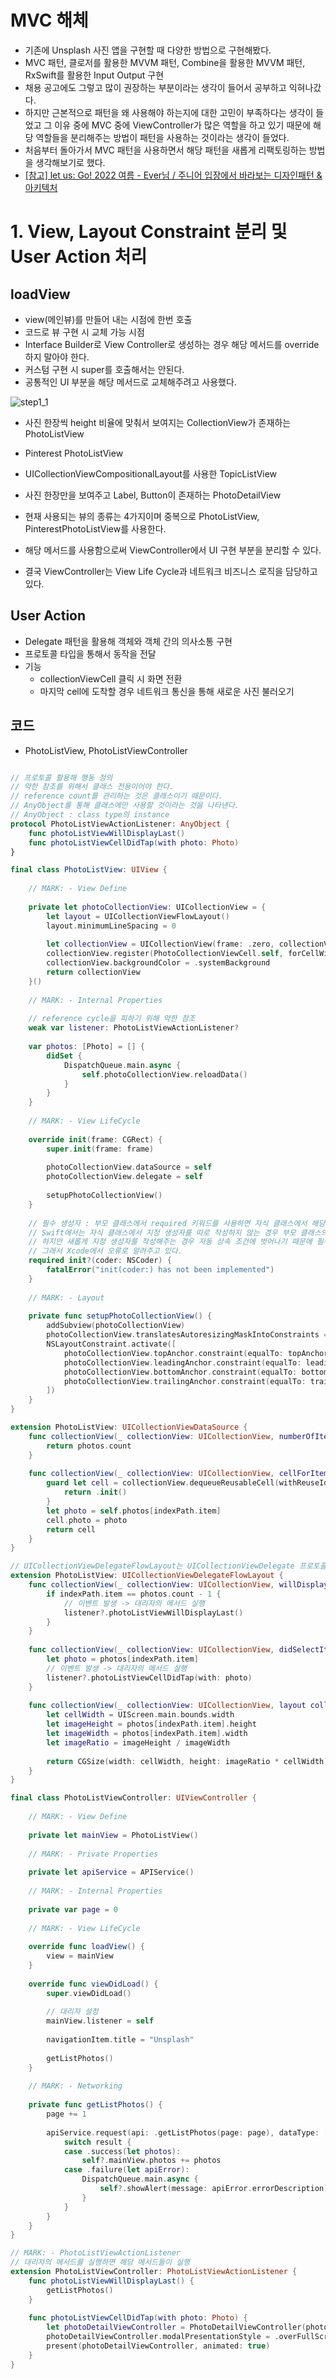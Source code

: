 # MVC 해체
- 기존에 Unsplash 사진 앱을 구현할 때 다양한 방법으로 구현해봤다.
- MVC 패턴, 클로저를 활용한 MVVM 패턴, Combine을 활용한 MVVM 패턴, RxSwift를 활용한 Input Output 구현
- 채용 공고에도 그렇고 많이 권장하는 부분이라는 생각이 들어서 공부하고 익혀나갔다.
- 하지만 근본적으로 패턴을 왜 사용해야 하는지에 대한 고민이 부족하다는 생각이 들었고 그 이유 중에 MVC 중에 ViewController가 많은 역할을 하고 있기 때문에 해당 역할들을 분리해주는 방법이 패턴을 사용하는 것이라는 생각이 들었다.
- 처음부터 돌아가서 MVC 패턴을 사용하면서 해당 패턴을 새롭게 리팩토링하는 방법을 생각해보기로 했다.
- [[참고] let us: Go! 2022 여름 - Ever님 / 주니어 입장에서 바라보는 디자인패턴 & 아키텍처](https://www.youtube.com/watch?v=-GzZ0Yj8h1g&t=705s)

# 1. View, Layout Constraint 분리 및 User Action 처리
## loadView
- view(메인뷰)를 만들어 내는 시점에 한번 호출
- 코드로 뷰 구현 시 교체 가능 시점
- Interface Builder로 View Controller로 생성하는 경우 해당 메서드를 override하지 말아야 한다.
- 커스텀 구현 시 super를 호출해서는 안된다.
- 공통적인 UI 부분을 해당 메서드로 교체해주려고 사용했다.

![step1_1](https://github.com/hhhan0315/Unsplash/blob/main/screenshot/MVC_step1_1.png)

- 사진 한장씩 height 비율에 맞춰서 보여지는 CollectionView가 존재하는 PhotoListView
- Pinterest PhotoListView
- UICollectionViewCompositionalLayout를 사용한 TopicListView
- 사진 한장만을 보여주고 Label, Button이 존재하는 PhotoDetailView
- 현재 사용되는 뷰의 종류는 4가지이며 중복으로 PhotoListView, PinterestPhotoListView를 사용한다.

- 해당 메서드를 사용함으로써 ViewController에서 UI 구현 부분을 분리할 수 있다.
- 결국 ViewController는 View Life Cycle과 네트워크 비즈니스 로직을 담당하고 있다.

## User Action
- Delegate 패턴을 활용해 객체와 객체 간의 의사소통 구현
- 프로토콜 타입을 통해서 동작을 전달
- 기능
    - collectionViewCell 클릭 시 화면 전환
    - 마지막 cell에 도착할 경우 네트워크 통신을 통해 새로운 사진 불러오기

## 코드
- PhotoListView, PhotoListViewController
```swift

// 프로토콜 활용해 행동 정의
// 약한 참조를 위해서 클래스 전용이어야 한다.
// reference count를 관리하는 것은 클래스이기 때문이다.
// AnyObject를 통해 클래스에만 사용할 것이라는 것을 나타낸다.
// AnyObject : class type의 instance
protocol PhotoListViewActionListener: AnyObject {
    func photoListViewWillDisplayLast()
    func photoListViewCellDidTap(with photo: Photo)
}

final class PhotoListView: UIView {
    
    // MARK: - View Define
    
    private let photoCollectionView: UICollectionView = {
        let layout = UICollectionViewFlowLayout()
        layout.minimumLineSpacing = 0
        
        let collectionView = UICollectionView(frame: .zero, collectionViewLayout: layout)
        collectionView.register(PhotoCollectionViewCell.self, forCellWithReuseIdentifier: PhotoCollectionViewCell.identifier)
        collectionView.backgroundColor = .systemBackground
        return collectionView
    }()
        
    // MARK: - Internal Properties
    
    // reference cycle을 피하기 위해 약한 참조
    weak var listener: PhotoListViewActionListener?
    
    var photos: [Photo] = [] {
        didSet {            
            DispatchQueue.main.async {
                self.photoCollectionView.reloadData()
            }
        }
    }
    
    // MARK: - View LifeCycle
    
    override init(frame: CGRect) {
        super.init(frame: frame)
        
        photoCollectionView.dataSource = self
        photoCollectionView.delegate = self
        
        setupPhotoCollectionView()
    }
    
    // 필수 생성자 : 부모 클래스에서 required 키워드를 사용하면 자식 클래스에서 해당 생성자를 반드시 구현해야 한다.
    // Swift에서는 자식 클래스에서 지정 생성자를 따로 작성하지 않는 경우 부모 클래스의 생성자를 자동으로 상속한다.
    // 하지만 새롭게 지정 생성자를 작성해주는 경우 자동 상속 조건에 벗어나기 때문에 필수 생성자도 구현해줘야 한다.
    // 그래서 Xcode에서 오류로 알려주고 있다.
    required init?(coder: NSCoder) {
        fatalError("init(coder:) has not been implemented")
    }
    
    // MARK: - Layout
    
    private func setupPhotoCollectionView() {
        addSubview(photoCollectionView)
        photoCollectionView.translatesAutoresizingMaskIntoConstraints = false
        NSLayoutConstraint.activate([
            photoCollectionView.topAnchor.constraint(equalTo: topAnchor),
            photoCollectionView.leadingAnchor.constraint(equalTo: leadingAnchor),
            photoCollectionView.bottomAnchor.constraint(equalTo: bottomAnchor),
            photoCollectionView.trailingAnchor.constraint(equalTo: trailingAnchor),
        ])
    }
}

extension PhotoListView: UICollectionViewDataSource {
    func collectionView(_ collectionView: UICollectionView, numberOfItemsInSection section: Int) -> Int {
        return photos.count
    }
    
    func collectionView(_ collectionView: UICollectionView, cellForItemAt indexPath: IndexPath) -> UICollectionViewCell {
        guard let cell = collectionView.dequeueReusableCell(withReuseIdentifier: PhotoCollectionViewCell.identifier, for: indexPath) as? PhotoCollectionViewCell else {
            return .init()
        }
        let photo = self.photos[indexPath.item]
        cell.photo = photo
        return cell
    }
}

// UICollectionViewDelegateFlowLayout는 UICollectionViewDelegate 프로토콜을 채택하고 있다.
extension PhotoListView: UICollectionViewDelegateFlowLayout {
    func collectionView(_ collectionView: UICollectionView, willDisplay cell: UICollectionViewCell, forItemAt indexPath: IndexPath) {
        if indexPath.item == photos.count - 1 {
            // 이벤트 발생 -> 대리자의 메서드 실행
            listener?.photoListViewWillDisplayLast()
        }
    }
    
    func collectionView(_ collectionView: UICollectionView, didSelectItemAt indexPath: IndexPath) {
        let photo = photos[indexPath.item]
        // 이벤트 발생 -> 대리자의 메서드 실행
        listener?.photoListViewCellDidTap(with: photo)
    }
    
    func collectionView(_ collectionView: UICollectionView, layout collectionViewLayout: UICollectionViewLayout, sizeForItemAt indexPath: IndexPath) -> CGSize {
        let cellWidth = UIScreen.main.bounds.width
        let imageHeight = photos[indexPath.item].height
        let imageWidth = photos[indexPath.item].width
        let imageRatio = imageHeight / imageWidth
        
        return CGSize(width: cellWidth, height: imageRatio * cellWidth)
    }
}
```

```swift
final class PhotoListViewController: UIViewController {
    
    // MARK: - View Define
    
    private let mainView = PhotoListView()
    
    // MARK: - Private Properties
    
    private let apiService = APIService()
    
    // MARK: - Internal Properties
    
    private var page = 0
    
    // MARK: - View LifeCycle
    
    override func loadView() {
        view = mainView
    }
    
    override func viewDidLoad() {
        super.viewDidLoad()
        
        // 대리자 설정
        mainView.listener = self
        
        navigationItem.title = "Unsplash"
        
        getListPhotos()
    }
    
    // MARK: - Networking
    
    private func getListPhotos() {
        page += 1
        
        apiService.request(api: .getListPhotos(page: page), dataType: [Photo].self) { [weak self] result in
            switch result {
            case .success(let photos):
                self?.mainView.photos += photos
            case .failure(let apiError):
                DispatchQueue.main.async {
                    self?.showAlert(message: apiError.errorDescription)
                }
            }
        }
    }
}

// MARK: - PhotoListViewActionListener
// 대리자의 메서드를 실행하면 해당 메서드들이 실행
extension PhotoListViewController: PhotoListViewActionListener {
    func photoListViewWillDisplayLast() {
        getListPhotos()
    }
    
    func photoListViewCellDidTap(with photo: Photo) {
        let photoDetailViewController = PhotoDetailViewController(photo: photo)
        photoDetailViewController.modalPresentationStyle = .overFullScreen
        present(photoDetailViewController, animated: true)
    }
}
```
